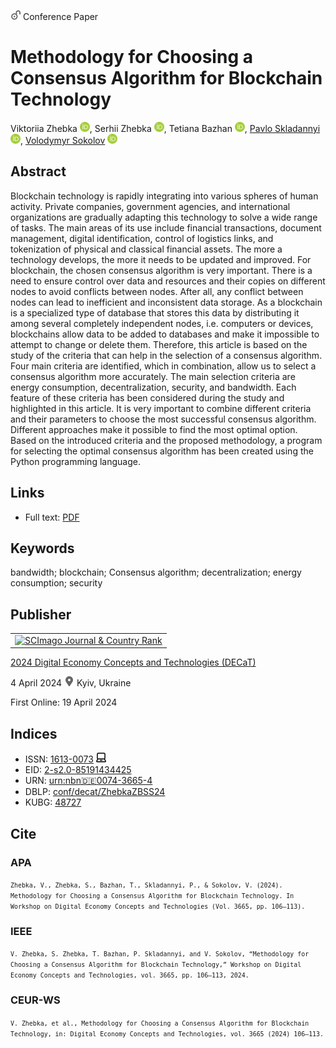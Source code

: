 <img src="/icons/unlock.svg" width="16" height="16"> Conference Paper

# Methodology for Choosing a Consensus Algorithm for Blockchain Technology

Viktoriia Zhebka <a href="https://orcid.org/0000-0003-4051-1190" target="_blank"><img src="/icons/orcid.svg" width="16" height="16"></a>,
Serhii Zhebka <a href="https://orcid.org/0009-0007-4620-9888" target="_blank"><img src="/icons/orcid.svg" width="16" height="16"></a>,
Tetiana Bazhan <a href="https://orcid.org/0009-0007-6594-1695" target="_blank"><img src="/icons/orcid.svg" width="16" height="16"></a>,
<a href="/">Pavlo Skladannyi</a> <a href="https://orcid.org/0000-0002-7775-6039" target="_blank"><img src="/icons/orcid.svg" width="16" height="16"></a>,
<a href="https://volodymyr-sokolov.github.io/">Volodymyr Sokolov</a> <a href="https://orcid.org/0000-0002-9349-7946" target="_blank"><img src="/icons/orcid.svg" width="16" height="16"></a>

## Abstract

Blockchain technology is rapidly integrating into various spheres of human activity. Private companies, government agencies, and international organizations are gradually adapting this technology to solve a wide range of tasks. The main areas of its use include financial transactions, document management, digital identification, control of logistics links, and tokenization of physical and classical financial assets. The more a technology develops, the more it needs to be updated and improved. For blockchain, the chosen consensus algorithm is very important. There is a need to ensure control over data and resources and their copies on different nodes to avoid conflicts between nodes. After all, any conflict between nodes can lead to inefficient and inconsistent data storage. As a blockchain is a specialized type of database that stores this data by distributing it among several completely independent nodes, i.e. computers or devices, blockchains allow data to be added to databases and make it impossible to attempt to change or delete them. Therefore, this article is based on the study of the criteria that can help in the selection of a consensus algorithm. Four main criteria are identified, which in combination, allow us to select a consensus algorithm more accurately. The main selection criteria are energy consumption, decentralization, security, and bandwidth. Each feature of these criteria has been considered during the study and highlighted in this article. It is very important to combine different criteria and their parameters to choose the most successful consensus algorithm. Different approaches make it possible to find the most optimal option. Based on the introduced criteria and the proposed methodology, a program for selecting the optimal consensus algorithm has been created using the Python programming language.

## Links

* Full text: [PDF](https://ceur-ws.org/Vol-3665/short6.pdf)

## Keywords

bandwidth; blockchain; Consensus algorithm; decentralization; energy consumption; security

## Publisher

<table>
<tr>
<td>
<a href="https://www.scimagojr.com/journalsearch.php?q=21100218356&amp;tip=sid&amp;exact=no" title="SCImago Journal &amp; Country Rank"><img border="0" src="https://www.scimagojr.com/journal_img.php?id=21100218356" alt="SCImago Journal &amp; Country Rank"  /></a>
</td>
</tr>
</table>

[2024 Digital Economy Concepts and Technologies (DECaT)](https://ceur-ws.org/Vol-3665/)

4 April 2024 <img src="/icons/location-pin.svg" width="16" height="16"> Kyiv, Ukraine

First Online: 19 April 2024

## Indices

* ISSN: [1613-0073](https://portal.issn.org/resource/ISSN/1613-0073) <img src="/icons/online.svg" width="16" height="16">
* EID: [2-s2.0-85191434425](http://www.scopus.com/record/display.url?origin=inward&eid=2-s2.0-85191434425)
* URN: [urn:nbn:de:0074-3665-4](https://nbn-resolving.org/xml/urn:nbn:de:0074-3665-4)
* DBLP: [conf/decat/ZhebkaZBSS24](https://dblp.org/rec/conf/decat/ZhebkaZBSS24)
* KUBG: [48727](http://elibrary.kubg.edu.ua/id/eprint/48727/)

## Cite

### APA

<small>`Zhebka, V., Zhebka, S., Bazhan, T., Skladannyi, P., & Sokolov, V. (2024). Methodology for Choosing a Consensus Algorithm for Blockchain Technology. In Workshop on Digital Economy Concepts and Technologies (Vol. 3665, pp. 106–113).`</small>

### IEEE

<small>`V. Zhebka, S. Zhebka, T. Bazhan, P. Skladannyi, and V. Sokolov, “Methodology for Choosing a Consensus Algorithm for Blockchain Technology,” Workshop on Digital Economy Concepts and Technologies, vol. 3665, pp. 106–113, 2024.`</small>

### CEUR-WS

<small>`V. Zhebka, et al., Methodology for Choosing a Consensus Algorithm for Blockchain Technology, in: Digital Economy Concepts and Technologies, vol. 3665 (2024) 106–113.`</small>
